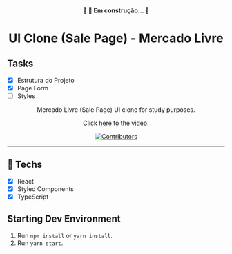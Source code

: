 
<h4 align="center"> 
	🚧 🚀 Em construção...  🚧
</h4>

<h1 align="center">
UI Clone (Sale Page) - Mercado Livre
</h1>

## Tasks

- [x] Estrutura do Projeto
- [x] Page Form
- [ ] Styles

<p align="center">Mercado Livre (Sale Page) UI clone for study purposes.</p>
<p align="center">Click <a href="https://www.youtube.com/watch?v=APs_xQ2hUOE">here</a> to the video.</p>

<p align="center">
  <a href="https://github.com/rocketseat-content/youtube-clone-mercadolivre/graphs/contributors">
    <img src="https://img.shields.io/github/contributors/rocketseat-content/youtube-clone-mercadolivre?color=%236633cc&logoColor=%236633cc&style=flat" alt="Contributors">
  </a>
</p>

<hr>



## 🚀 Techs

- [x] React
- [x] Styled Components
- [x] TypeScript

## Starting Dev Environment

1. Run `npm install` or `yarn install`.<br />
2. Run `yarn start`.<br />
